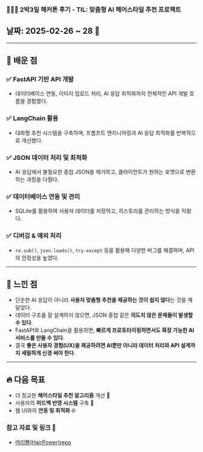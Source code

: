 ### **💇🏻‍♀️ 2박3일 해커톤 후기 - TIL: 맞춤형 AI 헤어스타일 추천 프로젝트**

## 날짜: 2025-02-26 ~ 28 📅
---

## 🎯 **배운 점**

### ✅ **FastAPI 기반 API 개발**  
- 데이터베이스 연동, 이미지 업로드 처리, AI 응답 최적화까지 전체적인 API 개발 흐름을 경험했다.  

### ✅ **LangChain 활용**  
- 대화형 추천 시스템을 구축하며, 프롬프트 엔지니어링과 AI 응답 최적화를 반복적으로 개선했다.  

### ✅ **JSON 데이터 처리 및 최적화**  
- AI 응답에서 불필요한 중첩 JSON을 제거하고, 클라이언트가 원하는 포맷으로 변환하는 과정을 다뤘다.  

### ✅ **데이터베이스 연동 및 관리**  
- SQLite를 활용하여 사용자 데이터를 저장하고, 히스토리를 관리하는 방식을 익혔다.  

### ✅ **디버깅 & 예외 처리**  
- `re.sub()`, `json.loads()`, `try-except` 등을 활용해 다양한 버그를 해결하며, API의 안정성을 높였다.  

---

## 🧐 **느낀 점**
- 단순한 AI 응답이 아니라 **사용자 맞춤형 추천을 제공하는 것이 쉽지 않다**는 것을 깨달았다.  
- 데이터 구조를 잘 설계하지 않으면, JSON 중첩 같은 **의도치 않은 문제들이 발생할 수 있다**.  
- FastAPI와 LangChain을 활용하면, **빠르게 프로토타이핑하면서도 확장 가능한 AI 서비스를 만들 수 있다**.  
- 결국 **좋은 사용자 경험(UX)을 제공하려면 AI뿐만 아니라 데이터 처리와 API 설계까지 세밀하게 신경 써야 한다**.  

---

## 🔥 **다음 목표**
- 더 정교한 **헤어스타일 추천 알고리즘** 개선 🚀  
- 사용자의 **피드백 반영 시스템** 구축 📝  
- 웹 UI와의 **연동 및 최적화** 🌐  

### 참고 자료 및 링크 🔗
- [머리빨(HairPower)repo](https://github.com/HairPower/HairPower_AI)